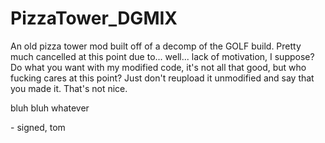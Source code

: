 # PizzaTower_DGMIX
An old pizza tower mod built off of a decomp of the GOLF build.
Pretty much cancelled at this point due to... well... lack of motivation, I suppose?
Do what you want with my modified code, it's not all that good, but who fucking cares at this point?
Just don't reupload it unmodified and say that you made it. That's not nice.

bluh bluh whatever

\- signed, tom
